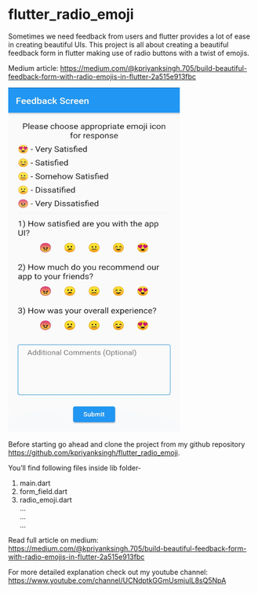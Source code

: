 # flutter_radio_emoji
Sometimes we need feedback from users and flutter provides a lot of ease in creating beautiful UIs. This project is all about creating a beautiful feedback form in flutter making use of radio buttons with a twist of emojis.

Medium article: https://medium.com/@kpriyanksingh.705/build-beautiful-feedback-form-with-radio-emojis-in-flutter-2a515e913fbc

<img src="extra/IMG_20201017_205156.jpg" height="700" width="350">

Before starting go ahead and clone the project from my github repository https://github.com/kpriyanksingh/flutter_radio_emoji.

You’ll find following files inside lib folder-
1. main.dart
2. form_field.dart
3. radio_emoji.dart
<br>...
<br>...
<br>...

Read full article on medium: https://medium.com/@kpriyanksingh.705/build-beautiful-feedback-form-with-radio-emojis-in-flutter-2a515e913fbc

For more detailed explanation check out my youtube channel: https://www.youtube.com/channel/UCNdptkGGmUsmjuIL8sQ5NpA
